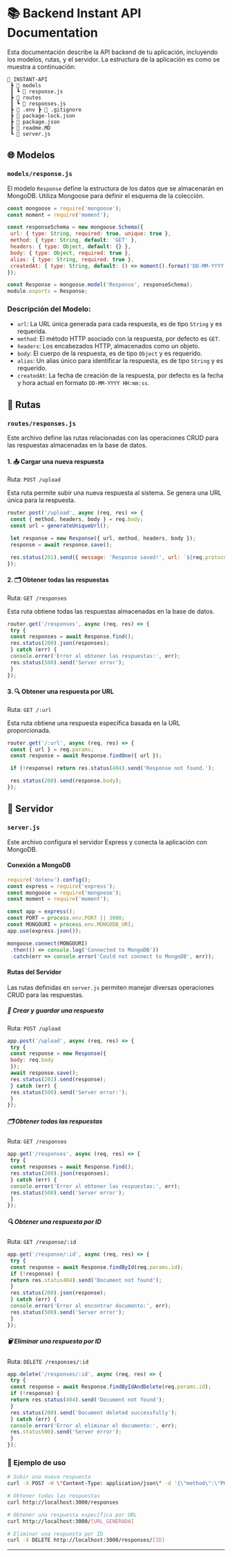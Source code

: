 
# 📚 Backend Instant API Documentation

Esta documentación describe la API backend de tu aplicación, incluyendo los modelos, rutas, y el servidor. La estructura de la aplicación es como se muestra a continuación:

```
📂 INSTANT-API
 ┣ 📂 models
 ┃ ┗ 📄 response.js
 ┣ 📂 routes
 ┃ ┗ 📄 responses.js
 ┣ 📄 .env ┣ 📄 .gitignore
 ┣ 📄 package-lock.json
 ┣ 📄 package.json
 ┣ 📄 readme.MD
 ┗ 📄 server.js
```

## 🌐 Modelos

### `models/response.js`

El modelo `Response` define la estructura de los datos que se almacenarán en MongoDB. Utiliza Mongoose para definir el esquema de la colección.

```javascript
const mongoose = require('mongoose');
const moment = require('moment');

const responseSchema = new mongoose.Schema({
 url: { type: String, required: true, unique: true },
 method: { type: String, default: 'GET' },
 headers: { type: Object, default: {} },
 body: { type: Object, required: true },
 alias: { type: String, required: true },
 createdAt: { type: String, default: () => moment().format('DD-MM-YYYY HH:mm:ss') }
});

const Response = mongoose.model('Response', responseSchema);
module.exports = Response;
```

### Descripción del Modelo:

- `url`: La URL única generada para cada respuesta, es de tipo `String` y es requerida.
- `method`: El método HTTP asociado con la respuesta, por defecto es `GET`.
- `headers`: Los encabezados HTTP, almacenados como un objeto.
- `body`: El cuerpo de la respuesta, es de tipo `Object` y es requerido.
- `alias`: Un alias único para identificar la respuesta, es de tipo `String` y es requerido.
- `createdAt`: La fecha de creación de la respuesta, por defecto es la fecha y hora actual en formato `DD-MM-YYYY HH:mm:ss`.

## 🚦 Rutas

### `routes/responses.js`

Este archivo define las rutas relacionadas con las operaciones CRUD para las respuestas almacenadas en la base de datos.

#### 1. 📤 Cargar una nueva respuesta

Ruta: `POST /upload`

Esta ruta permite subir una nueva respuesta al sistema. Se genera una URL única para la respuesta.

```javascript
router.post('/upload', async (req, res) => {
 const { method, headers, body } = req.body;
 const url = generateUniqueUrl();

 let response = new Response({ url, method, headers, body });
 response = await response.save();

 res.status(201).send({ message: 'Response saved!', url: `${req.protocol}://${req.get('host')}/${url}` });
});
```

#### 2. 🗂 Obtener todas las respuestas

Ruta: `GET /responses`

Esta ruta obtiene todas las respuestas almacenadas en la base de datos.

```javascript
router.get('/responses', async (req, res) => {
 try {
 const responses = await Response.find();
 res.status(200).json(responses);
 } catch (err) {
 console.error('Error al obtener las respuestas:', err);
 res.status(500).send('Server error');
 }
});
```

#### 3. 🔍 Obtener una respuesta por URL

Ruta: `GET /:url`

Esta ruta obtiene una respuesta específica basada en la URL proporcionada.

```javascript
router.get('/:url', async (req, res) => {
 const { url } = req.params;
 const response = await Response.findOne({ url });

 if (!response) return res.status(404).send('Response not found.');

 res.status(200).send(response.body);
});
```

## 🚀 Servidor

### `server.js`

Este archivo configura el servidor Express y conecta la aplicación con MongoDB.

#### Conexión a MongoDB

```javascript
require('dotenv').config();
const express = require('express');
const mongoose = require('mongoose');
const moment = require('moment');

const app = express();
const PORT = process.env.PORT || 3000;
const MONGOURI = process.env.MONGODB_URI;
app.use(express.json());

mongoose.connect(MONGOURI)
 .then(() => console.log('Connected to MongoDB'))
 .catch(err => console.error('Could not connect to MongoDB', err));
```

#### Rutas del Servidor

Las rutas definidas en `server.js` permiten manejar diversas operaciones CRUD para las respuestas.

##### 📝 Crear y guardar una respuesta

Ruta: `POST /upload`

```javascript
app.post('/upload', async (req, res) => {
 try {
 const response = new Response({
 body: req.body
 });
 await response.save();
 res.status(201).send(response);
 } catch (err) {
 res.status(500).send('Server error:');
 }
});
```

##### 🗂 Obtener todas las respuestas

Ruta: `GET /responses`

```javascript
app.get('/responses', async (req, res) => {
 try {
 const responses = await Response.find();
 res.status(200).json(responses);
 } catch (err) {
 console.error('Error al obtener las respuestas:', err);
 res.status(500).send('Server error');
 }
});
```

##### 🔍 Obtener una respuesta por ID

Ruta: `GET /response/:id`

```javascript
app.get('/response/:id', async (req, res) => {
 try {
 const response = await Response.findById(req.params.id);
 if (!response) {
 return res.status404).send('Document not found');
 }
 res.status(200).json(response);
 } catch (err) {
 console.error('Error al encontrar documento:', err);
 res.status(500).send('Server error');
 }
});
```

##### 🗑 Eliminar una respuesta por ID

Ruta: `DELETE /responses/:id`

```javascript
app.delete('/responses/:id', async (req, res) => {
 try {
 const response = await Response.findByIdAndDelete(req.params.id);
 if (!response) {
 return res.status(404).send('Document not found');
 }
 res.status(200).send('Document deleted successfully');
 } catch (err) {
 console.error('Error al eliminar el documento:', err);
 res.status500).send('Server error');
 }
});
```

### 🌟 Ejemplo de uso

```bash
# Subir una nueva respuesta
curl -X POST -H \"Content-Type: application/json\" -d '{\"method\":\"POST\",\"headers\":{\"Authorization\":\"Bearer token\"},\"body\":{\"key\":\"value\"}}' http://localhost:3000/upload

# Obtener todas las respuestas
curl http://localhost:3000/responses

# Obtener una respuesta específica por URL
curl http://localhost:3000/[URL_GENERADA]

# Eliminar una respuesta por ID
curl -X DELETE http://localhost:3000/responses/[ID]
```

---


